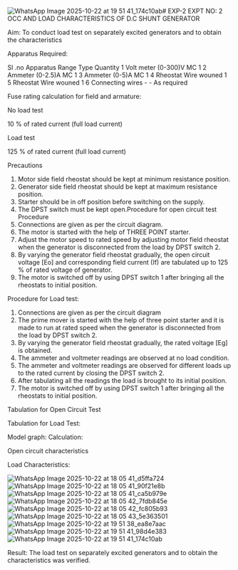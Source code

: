 ![WhatsApp Image 2025-10-22 at 19 51 41_174c10ab](https://github.com/user-attachments/assets/0e0f8db9-5e20-40a0-83c2-02149bbfa088)# EXP-2
EXPT NO: 2 OCC AND LOAD CHARACTERISTICS OF D.C SHUNT GENERATOR

Aim:
To conduct load test on separately excited generators and to obtain the characteristics

Apparatus Required:

Sl .no	Apparatus	Range	Type	Quantity
1	Volt meter	(0-300)V	MC	1
2	Ammeter	(0-2.5)A	MC	1
3	Ammeter	(0-5)A	MC	1
4	Rheostat		Wire wouned	1
5	Rheostat		Wire wouned	1
6	Connecting wires	-	-	As required

Fuse rating calculation for field and armature:

No load test

10 % of rated current (full load current)

Load test

125 % of rated current (full load current)

Precautions

1.   Motor side field rheostat should be kept at minimum resistance position.
2.   Generator side field rheostat should be kept at maximum resistance position.
3.   Starter should be in off position before switching on the supply.
4.   The DPST switch must be kept open.Procedure for open circuit test
Procedure
1.   Connections are given as per the circuit diagram.
2.   The motor is started with the help of THREE POINT starter.
3.   Adjust the motor speed to rated speed by adjusting motor field rheostat when the generator is disconnected from the load by DPST switch 2.
4.   By  varying  the  generator  field  rheostat  gradually,  the  open  circuit  voltage  [Eo]  and corresponding field current (If) are tabulated up to 125 % of rated voltage of generator.
5.   The motor is switched off by using DPST switch 1 after bringing all the rheostats to initial position.

Procedure for Load test:

1.   Connections are given as per the circuit diagram
2.   The prime mover is started with the help of three point starter and it is made to run at rated speed when the generator is disconnected from the load by DPST switch 2.
3.   By varying the generator field rheostat gradually, the rated voltage [Eg] is obtained.
4.   The ammeter and voltmeter readings are observed at no load condition.
5.   The ammeter and voltmeter readings are observed for different loads up to the rated current by closing the DPST switch 2.
6.   After tabulating all the readings the load is brought to its initial position.
7.   The motor is switched off by using DPST switch 1 after bringing all the rheostats to initial position.

Tabulation for Open Circuit Test

Tabulation for Load Test:

Model graph:
Calculation:

Open circuit characteristics

  
Load Characteristics:

![WhatsApp Image 2025-10-22 at 18 05 41_d5ffa724](https://github.com/user-attachments/assets/3134419b-62e5-47f7-943e-a109506554ea)
![WhatsApp Image 2025-10-22 at 18 05 41_90f21e8b](https://github.com/user-attachments/assets/ac61e801-57a2-4f79-8042-df9accc64f94)
![WhatsApp Image 2025-10-22 at 18 05 41_ca5b979e](https://github.com/user-attachments/assets/2cb9a16b-13fd-4395-9ea6-1c9630235741)
![WhatsApp Image 2025-10-22 at 18 05 42_7fdb845e](https://github.com/user-attachments/assets/e62a7c94-bfc9-4aa0-805c-f9549ace4b42)
![WhatsApp Image 2025-10-22 at 18 05 42_fc805b93](https://github.com/user-attachments/assets/11054bf5-29d6-48cc-8604-02b2548ed4a4)
![WhatsApp Image 2025-10-22 at 18 05 43_5e363501](https://github.com/user-attachments/assets/12bfa8de-021d-4e0d-9079-a3ff7cd4263a)
![WhatsApp Image 2025-10-22 at 19 51 38_ea8e7aac](https://github.com/user-attachments/assets/05c9ed11-25ab-49a0-a51a-e53ee1dc104a)
![WhatsApp Image 2025-10-22 at 19 51 41_98d4e383](https://github.com/user-attachments/assets/bfb360bf-f0bb-4e2a-b227-a200eb2af48a)
![WhatsApp Image 2025-10-22 at 19 51 41_174c10ab](https://github.com/user-attachments/assets/2768331e-6267-4698-93a7-62d4613f86c8)




 
Result:
The load test on separately excited generators and to obtain the characteristics was verified.
